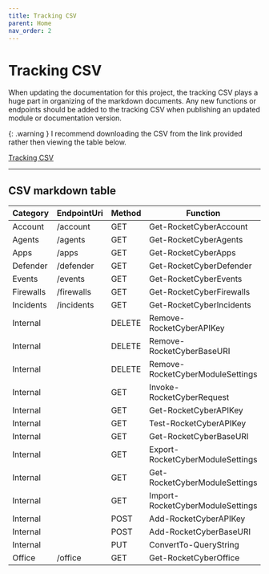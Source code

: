 ```yaml
---
title: Tracking CSV
parent: Home
nav_order: 2
---
```


# Tracking CSV

When updating the documentation for this project, the tracking CSV plays a huge part in organizing of the markdown documents. Any new functions or endpoints should be added to the tracking CSV when publishing an updated module or documentation version.

{: .warning }
I recommend downloading the CSV from the link provided rather then viewing the table below.

[Tracking CSV](https://github.com/Celerium/RocketCyber-PowerShellWrapper/blob/main/docs/Endpoints.csv)

---

## CSV markdown table

|Category |EndpointUri|Method|Function                        |Complete|
|---------|-----------|------|--------------------------------|--------|
|Account  |/account   |GET   |Get-RocketCyberAccount          |YES     |
|Agents   |/agents    |GET   |Get-RocketCyberAgents           |YES     |
|Apps     |/apps      |GET   |Get-RocketCyberApps             |YES     |
|Defender |/defender  |GET   |Get-RocketCyberDefender         |YES     |
|Events   |/events    |GET   |Get-RocketCyberEvents           |YES     |
|Firewalls|/firewalls |GET   |Get-RocketCyberFirewalls        |YES     |
|Incidents|/incidents |GET   |Get-RocketCyberIncidents        |YES     |
|Internal |           |DELETE|Remove-RocketCyberAPIKey        |YES     |
|Internal |           |DELETE|Remove-RocketCyberBaseURI       |YES     |
|Internal |           |DELETE|Remove-RocketCyberModuleSettings|YES     |
|Internal |           |GET   |Invoke-RocketCyberRequest               |YES     |
|Internal |           |GET   |Get-RocketCyberAPIKey           |YES     |
|Internal |           |GET   |Test-RocketCyberAPIKey          |YES     |
|Internal |           |GET   |Get-RocketCyberBaseURI          |YES     |
|Internal |           |GET   |Export-RocketCyberModuleSettings|YES     |
|Internal |           |GET   |Get-RocketCyberModuleSettings   |YES     |
|Internal |           |GET   |Import-RocketCyberModuleSettings|YES     |
|Internal |           |POST  |Add-RocketCyberAPIKey           |YES     |
|Internal |           |POST  |Add-RocketCyberBaseURI          |YES     |
|Internal |           |PUT   |ConvertTo-QueryString           |YES     |
|Office   |/office    |GET   |Get-RocketCyberOffice           |YES     |
